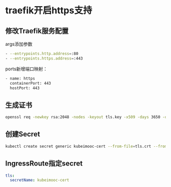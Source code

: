 # traefik开启https支持

## 修改Traefik服务配置

args添加参数

```bash
- --entrypoints.http.address=:80
- --entrypoints.https.address=:443
```

ports新增端口映射：

```bash
- name: https
  containerPort: 443
  hostPort: 443
```

## 生成证书

```bash
openssl req -newkey rsa:2048 -nodes -keyout tls.key -x509 -days 3650 -out tls.crt
```

## 创建Secret

```bash
kubectl create secret generic kubeimooc-cert --from-file=tls.crt --from-file=tls.key -n kubeimooc-system
```

## IngressRoute指定secret

```yaml
tls:
  secretName: kubeimooc-cert
```